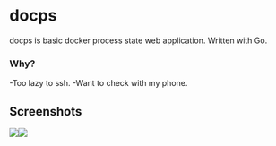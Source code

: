# docps

docps is basic docker process state web application. Written with Go.

### Why?
-Too lazy to ssh.
-Want to check with my phone.

## Screenshots

<p><img src="https://raw.githubusercontent.com/salihciftci/docps/master/screenshots/web.png"><img src="https://raw.githubusercontent.com/salihciftci/docps/master/screenshots/mobil.png">
</p>
